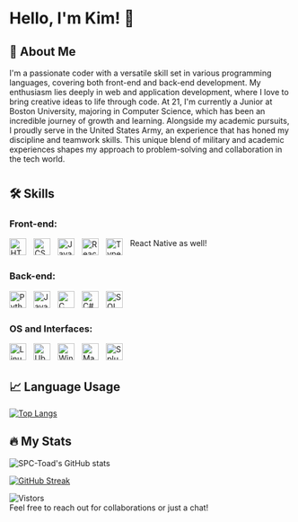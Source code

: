 # Hello, I'm Kim! 👋

## 🚀 About Me
I'm a passionate coder with a versatile skill set in various programming languages, covering both front-end and back-end development. My enthusiasm lies deeply in web and application development, where I love to bring creative ideas to life through code. At 21, I'm currently a Junior at Boston University, majoring in Computer Science, which has been an incredible journey of growth and learning. Alongside my academic pursuits, I proudly serve in the United States Army, an experience that has honed my discipline and teamwork skills. This unique blend of military and academic experiences shapes my approach to problem-solving and collaboration in the tech world.

#

## 🛠 Skills
### Front-end:

  <img align="left" alt="HTML5" width="30px" style="padding-right:10px;" src="https://cdn.jsdelivr.net/gh/devicons/devicon@latest/icons/html5/html5-original.svg" />
  <img align="left" alt="CSS3" width="30px" style="padding-right:10px;" src="https://cdn.jsdelivr.net/gh/devicons/devicon@latest/icons/css3/css3-original.svg" />
  <img align="left" alt="JavaScript" width="30px" style="padding-right:10px;" src="https://cdn.jsdelivr.net/gh/devicons/devicon@latest/icons/javascript/javascript-original.svg" />
  <img align="left" alt="React" width="30px" style="padding-right:10px;" src="https://cdn.jsdelivr.net/gh/devicons/devicon@latest/icons/react/react-original.svg" />
  React Native as well!
  <img align="left" alt="TypeScript" width="30px" style="padding-right:10px;" src="https://cdn.jsdelivr.net/gh/devicons/devicon@latest/icons/typescript/typescript-original.svg" />
  <br /><br />

### Back-end:
<img align="left" alt="Python" width="30px" style="padding-right:10px;" src="https://cdn.jsdelivr.net/gh/devicons/devicon@latest/icons/python/python-original.svg" />
<img align="left" alt="Java" width="30px" style="padding-right:10px;" src="https://cdn.jsdelivr.net/gh/devicons/devicon@latest/icons/java/java-original.svg" />
<img align="left" alt="C" width="30px" style="padding-right:10px;" src="https://cdn.jsdelivr.net/gh/devicons/devicon@latest/icons/c/c-original.svg" />
<img align="left" alt="C#" width="30px" style="padding-right:10px;" src="https://cdn.jsdelivr.net/gh/devicons/devicon@latest/icons/csharp/csharp-original.svg" />
<img align="left" alt="SQL" width="30px" style="padding-right:10px;" src="https://cdn.jsdelivr.net/gh/devicons/devicon@latest/icons/azuresqldatabase/azuresqldatabase-original.svg" />
<br /><br />

### OS and Interfaces:
<img align="left" alt="Linux" width="30px" style="padding-right:10px;" src="https://cdn.jsdelivr.net/gh/devicons/devicon@latest/icons/linux/linux-original.svg" />
<img align="left" alt="Ubuntu" width="30px" style="padding-right:10px;" src="https://cdn.jsdelivr.net/gh/devicons/devicon@latest/icons/ubuntu/ubuntu-original-wordmark.svg" />
<img align="left" alt="Windows" width="30px" style="padding-right:10px;" src="https://cdn.jsdelivr.net/gh/devicons/devicon@latest/icons/windows8/windows8-original.svg" />
<img align="left" alt="MacOS" width="30px" style="padding-right:10px;" src="https://cdn.jsdelivr.net/gh/devicons/devicon@latest/icons/apple/apple-original.svg" />
<img align="left" alt="Splunk" width="30px" style="padding-right:10px;" src="https://cdn.jsdelivr.net/gh/devicons/devicon@latest/icons/splunk/splunk-original-wordmark.svg" />
<br /><br />

## 📈 Language Usage
[![Top Langs](https://github-readme-stats.vercel.app/api/top-langs/?username=SPC-Toad&layout=compact)](https://github.com/anuraghazra/github-readme-stats)

## 🔥 My Stats

![SPC-Toad's GitHub stats](https://github-readme-stats.vercel.app/api?username=SPC-Toad&show_icons=true&theme=radical)

[![GitHub Streak](http://github-readme-streak-stats.herokuapp.com?user=SPC-Toad&theme=default)](https://git.io/streak-stats)

![Vistors](https://komarev.com/ghpvc/?username=SPC-Toad&style=for-the-badge)
<br />
Feel free to reach out for collaborations or just a chat!
